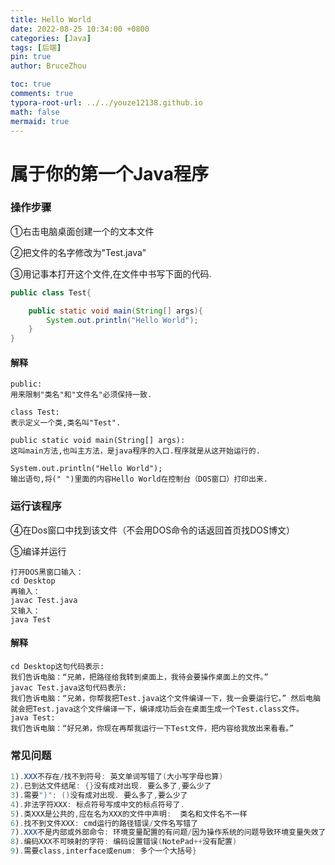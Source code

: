 ```yaml
---
title: Hello World
date: 2022-08-25 10:34:00 +0800
categories: [Java]
tags: [后端]
pin: true
author: BruceZhou

toc: true
comments: true
typora-root-url: ../../youze12138.github.io
math: false
mermaid: true
---
```


# 属于你的第一个Java程序

### 操作步骤

①右击电脑桌面创建一个的文本文件

②把文件的名字修改为"Test.java"

③用记事本打开这个文件,在文件中书写下面的代码.

~~~java
public class Test{

    public static void main(String[] args){
        System.out.println("Hello World");
    }
}
~~~

#### 解释

~~~
public: 
用来限制"类名"和"文件名"必须保持一致.

class Test: 
表示定义一个类,类名叫"Test".

public static void main(String[] args): 
这叫main方法,也叫主方法，是java程序的入口.程序就是从这开始运行的.

System.out.println("Hello World");
输出语句,将(" ")里面的内容Hello World在控制台（DOS窗口）打印出来.
~~~

### 运行该程序

④在Dos窗口中找到该文件（不会用DOS命令的话返回首页找DOS博文）

⑤编译并运行

~~~
打开DOS黑窗口输入：
cd Desktop
再输入：
javac Test.java
又输入：
java Test
~~~

#### 解释

~~~
cd Desktop这句代码表示:
我们告诉电脑：“兄弟，把路径给我转到桌面上，我待会要操作桌面上的文件。”
javac Test.java这句代码表示:
我们告诉电脑：“兄弟，你帮我把Test.java这个文件编译一下，我一会要运行它。” 然后电脑就会把Test.java这个文件编译一下，编译成功后会在桌面生成一个Test.class文件。
java Test:
我们告诉电脑：“好兄弟，你现在再帮我运行一下Test文件，把内容给我放出来看看。”
~~~

### 常见问题

~~~java
1).XXX不存在/找不到符号: 英文单词写错了(大小写字母也算)
2).已到达文件结尾: {}没有成对出现. 要么多了,要么少了
3).需要")": ()没有成对出现. 要么多了,要么少了		
4).非法字符XXX: 标点符号写成中文的标点符号了.
5).类XXX是公共的,应在名为XXX的文件中声明:	类名和文件名不一样
6).找不到文件XXX: cmd运行的路径错误/文件名写错了
7).XXX不是内部或外部命令: 环境变量配置的有问题/因为操作系统的问题导致环境变量失效了
8).编码XXX不可映射的字符: 编码设置错误(NotePad++没有配置)
9).需要class,interface或enum: 多个一个大括号}
~~~
